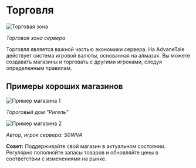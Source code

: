 # Торговля

![Торговая зона](/images/wiki/trade-area.jpg)

_Торговая зона сервера_

Торговля является важной частью экономики сервера. На AdvaneTale действует система игровой валюты, основанная на алмазах. Вы можете создавать магазины и торговать с другими игроками, следуя определенным правилам.

## Примеры хороших магазинов

![Пример магазина 1](/images/wiki/shop-example1.jpg)

_Тороговый дом "Ригель"_

![Пример магазина 2](/images/wiki/shop-example2.jpg)

_Автор, игрок сервера: S0WVA_

**Совет:** Поддерживайте свой магазин в актуальном состоянии. Регулярно пополняйте запасы товаров и обновляйте цены в соответствии с изменениями на рынке.
